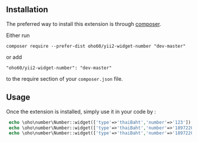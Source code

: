
	

Installation
------------

The preferred way to install this extension is through [composer](http://getcomposer.org/download/).

Either run

```
composer require --prefer-dist oho60/yii2-widget-number "dev-master"
```

or add

```
"oho60/yii2-widget-number": "dev-master"
```

to the require section of your `composer.json` file.


Usage
-----

Once the extension is installed, simply use it in your code by  :

```php
 echo \oho\number\Number::widget(['type'=>'thaiBaht','number'=>'123'])	=หนึ่งร้อยยี่สิบสามบาทถ้วน
 echo \oho\number\Number::widget(['type'=>'thaiBaht','number'=>'1897220.89'])	=หนึ่งล้านแปดแสนเก้าหมื่นเจ็ดพันสองร้อยยี่สิบบาทแปดสิบเก้าสตางค์
 echo \oho\number\Number::widget(['type'=>'thaiBaht','number'=>'189722000.20'])=หนึ่งร้อยแปดสิบเก้าล้านเจ็ดแสนสองหมื่นสองพันบาทยี่สิบสตางค์
```
